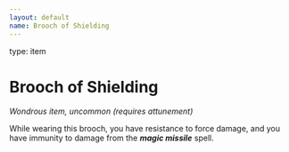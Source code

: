 ```yaml
---
layout: default
name: Brooch of Shielding
---
```

type: item

# Brooch of Shielding 
_Wondrous item, uncommon (requires attunement)_ 

While wearing this brooch, you have resistance to force damage, and you have immunity to damage from the **_magic missile_** spell. 